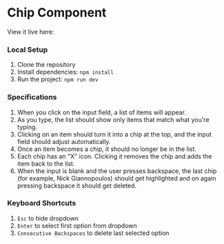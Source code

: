 # Chip Component

View it live here: 

### Local Setup
1. Clone the repository
2. Install dependencies: `npm install`
3. Run the project: `npm run dev`

### Specifications

1. When you click on the input field, a list of items will appear.
2. As you type, the list should show only items that match what you're typing.
3. Clicking on an item should turn it into a chip at the top, and the input field should adjust automatically.
4. Once an item becomes a chip, it should no longer be in the list.
5. Each chip has an "X" icon. Clicking it removes the chip and adds the item back to the list.
6. When the input is blank and the user presses backspace, the last chip (for example, Nick Giannopoulos) should get highlighted and on again pressing backspace it should get deleted.

### Keyboard Shortcuts
1. `Esc` to hide dropdown
2. `Enter` to select first option from dropdown
3. `Consecutive Backspaces` to delete last selected option
